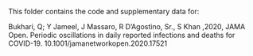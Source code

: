 This folder contains the code and supplementary data for:

Bukhari, Q; Y Jameel, J Massaro, R D’Agostino, Sr., S Khan ,2020, JAMA Open. Periodic oscillations in daily reported infections and deaths for COVID-19. 10.1001/jamanetworkopen.2020.17521
